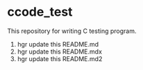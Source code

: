 # ccode_test
This repository for writing C testing program.

1. hgr update this README.md
2. hgr update this README.mdx
3. hgr update this README.md2
